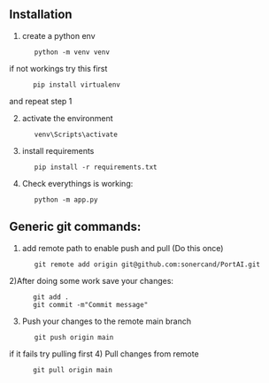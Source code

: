 
## Installation
1) create a python  env


          python -m venv venv
     
 
if not workings try this first
     
     
          pip install virtualenv

and repeat step 1

2) activate the environment

    
          venv\Scripts\activate


3) install requirements
    
    
          pip install -r requirements.txt


4) Check everythings is working:

          
          python -m app.py
          



## Generic git commands:
1) add remote path to enable push and pull (Do this once)

          
          git remote add origin git@github.com:sonercand/PortAI.git
     
     
2)After doing some work  save your changes:
     
         
          git add . 
          git commit -m"Commit message"

3) Push your changes to the remote main branch
     
          
          git push origin main

if it fails try pulling first
4) Pull changes from remote

          
          git pull origin main
